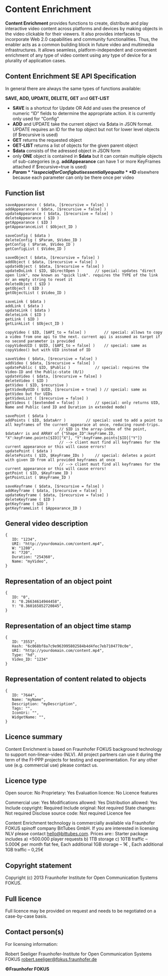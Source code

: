 Content Enrichment
==============

**Content Enrichment** provides functions to create, distribute and play interactive video content across platforms and devices by making objects in the video clickable for their viewers. It also provides interfaces to incorporate Web 2.0 capabilities and community functionalities. Thus, the enabler acts as a common building block in future video and multimedia infrastructures. It allows seamless, platform-independent and convenient enrichment of any type of video content using any type of device for a plurality of application cases.


Content Enrichment SE API Specification
--------------

In general there are always the same types of functions available:

**SAVE, ADD, UPDATE, DELETE, GET** and **GET-LIST**

- **SAVE** is a shortcut for Update OR Add and uses the presence of numeric “ID” fields to determine the appropriate action. it is currently only used for “Config”
- **ADD** and UPDATE take the current object via $data in JSON format. UPDATE requires an ID for the top object but not for lower level objects (if $recursive is used)
- **GET** returns the requested object
- **GET-LIST** returns a list of objects for the given parent object
- **$data** consists of the adressed object in JSON form
- only **ONE** object is contained in **$data** but it can contain multiple objects of sub-categories (e.g. **addAppearance** can have 1 or more KeyFrames attached if $recursive=true is used)
- **$Param** is special for Config but is essentially equal to **$ID** elsewhere because each parameter can only be there once per video

Function list
--------------

```
saveAppearance ( $data, [$recursive = false] )
addAppearance ( $data, [$recursive = false] )
updateAppearance ( $data, [$recursive = false] )
deleteAppearance ( $ID )
getAppearance ( $ID )
getAppearanceList ( $Object_ID )

saveConfig ( $data )
deleteConfig ( $Param, $Video_ID )
getConfig ( $Param, $Video_ID )
getConfigList ( $Video_ID )

saveObject ( $data, [$recursive = false] )
addObject ( $data, [$recursive = false] )
updateObject ( $data, [$recursive = false] )
updateDoLink ( $ID, $DirectOpen )		// special: updates "direct open link", now known as "quick link". requires the TYPE of the link or an empty string to reset it
deleteObject ( $ID )
getObject ( $ID )
getObjectList ( $Video_ID )

saveLink ( $data )
addLink ( $data )
updateLink ( $data )
deleteLink ( $ID )
getLink ( $ID )
getLinkList ( $Object_ID )

copyVideo ( $ID, [$API_to = false] )		// special: allows to copy a video from one api to the next. current api is assumed as target if no second parameter is provided
copyVideoUID ( $UID, [$API_to = false] )	// special: same as copyVideo() but with UID instead of ID

saveVideo ( $data, [$recursive = false] )
addVideo ( $data, [$recursive = false] )
updatePublic ( $ID, $Public )			// special: requires the Video-ID and the Public-state (0/1)
updateVideo ( $data, [$recursive = false] )
deleteVideo ( $ID )
getVideo ( $ID, $recursive )
getVideoByUID ( $UID, [$recursive = true] )	// special: same as getVideo but for UIDs
getVideoList ( [$recursive = false] )
getVideos ( [$extended = false] )		// special: only returns UID, Name and Public (and ID and Duration in extended mode)

savePoint ( $data )
addPoints ( $ID, $dataArr )			// special: used to add a point to all keyframes of the current appearace at once, reducing round-trips. 
						// $ID is the array-index of the point, $dataArr is and ARRAY of {"Shape_ID":keyFrame.ID, "X":keyFrame.points[$ID]["X"], "Y":keyFrame.points[$ID]["Y"]} 
						// --> client must find all keyframes for the current appearance or this will cause errors!
updatePoint ( $data )
deletePoints ( $ID, $KeyFrame_IDs )		// special: deletes a point with given ID from all provided keyframes at once
						// --> client must find all keyframes for the current appearance or this will cause errors!
getPoint ( $ID, $KeyFrame_ID )
getPointList ( $KeyFrame_ID )

saveKeyframe ( $data, [$recursive = false] )
addKeyframe ( $data, [$recursive = false] )
updateKeyframe ( $data, [$recursive = false] )
deleteKeyframe ( $ID )
getKeyframe ( $ID )
getKeyframeList ( $Appearance_ID )
```


General video description
--------------

```
{
   ID: "1234",
   URI: "http://yourdomain.com/content.mp4",
   W: "1280",
   H: "720",
   Duration: "254360",
   Name: "myVideo",
}
```

Representation of an object point
--------------


```
{
   ID: "0",
   X: "0.26634614944458",
   Y: "0.360165852720845",
}
```

Representation of an object time stamp
--------------


```
{
   ID: "3553",
   Hash: "6c068bf8a7c9e963995802584b4d4fec7eb7104778c0e",
   URI: "http://yourdomain.com/content.mp4",
   Type: "hd",
   Video_ID: "1234"
}
```

Representation of content related to objects
--------------


```
{
   ID: "7644",
   Name: "myName",
   Description: "myDescription",
   Tags: "",
   IconUri: "",
   WidgetName: "",
}
```



Licence summary
--------------

Content Enrichment is based on Fraunhofer FOKUS background technology to support non-linear-video (NLV). All project partners can use it during the term of the FI-PPP projects for testing and experimentation. For any other use (e.g. commercial use) please contact us.

Licence type
--------------

Open source: No
Proprietary: Yes
Evaluation licence: No
Licence features

Commercial use: Yes
Modifications allowed: Yes
Distribution allowed: Yes
Include copyright: Required
Include original: Not required
State changes: Not required
Disclose source code: Not required
Licence fee

Content Enrichment technology is commercially available via Fraunhofer FOKUS spinoff company BitTubes GmbH. If you are interested in licensing NLV please contact hello@bittubes.com. Prices are:: Starter package includes a) <500.000 player requests b) 1TB storage c) 10TB traffic – 5.000€ per month flat fee, Each additional 1GB storage – 1€ , Each additional 1GB traffic – 0,25€

Copyright statement
--------------

Copyright (c) 2013 Fraunhofer Institute for Open Communication Systems FOKUS.

Full licence
--------------

Full licence may be provided on request and needs to be negotiated on a case-by-case basis.

Contact person(s)
--------------

For licensing information:

Robert Seeliger
Fraunhofer-Institute for Open Communication Systems FOKUS
robert.seeliger@fokus.fraunhofer.de


**©Fraunhofer FOKUS**

